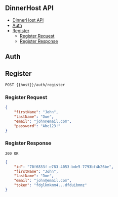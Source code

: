 ## DinnerHost API

- [DinnerHost API](#dinnerhost-api)
- [Auth](#auth)
- [Register](#register)
  - [Register Request](#register-request)
  - [Register Response](#register-response)

## Auth

## Register

`POST {{host}}/auth/register`

### Register Request

```json
{
    "firstName": "John",
    "lastName": "Doe",
    "email": "john@email.com",
    "password": "Abc123!"
}
```

### Register Response

`200 OK `

```json
{
    "id": "70f6833f-e783-4053-bde5-7793bf4b26be",
    "firstName": "John",
    "lastName": "Doe",
    "email": "john@email.com",
    "token": "fdglkmkmm4...dfduibmmz"
}
```


